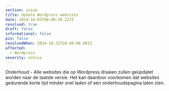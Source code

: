 ```yaml
---
section: issue
title: Update Wordpress websites
date: 2024-10-03T08:00:50.227Z
resolved: true
draft: false
informational: false
pin: false
resolvedWhen: 2024-10-31T20:49:09.891Z
affected:
  - Wordpress
severity: notice
---
```

*Onderhoud* - Alle websites die op Wordpress draaien zullen geüpdatet worden naar de laatste versie. Het kan daardoor voorkomen dat websites gedurende korte tijd minder snel laden of een onderhoudspagina laten zien.